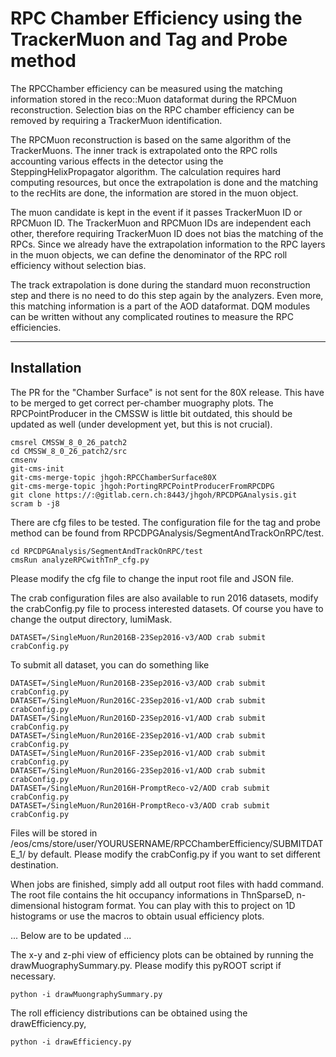 # RPC Chamber Efficiency using the TrackerMuon and Tag and Probe method

The RPCChamber efficiency can be measured using the matching information stored 
in the reco::Muon dataformat during the RPCMuon reconstruction.
Selection bias on the RPC chamber efficiency can be removed by requiring a TrackerMuon identification.

The RPCMuon reconstruction is based on the same algorithm of the TrackerMuons. 
The inner track is extrapolated onto the RPC rolls accounting
various effects in the detector using the SteppingHelixPropagator algorithm. 
The calculation requires hard computing resources, but once the
extrapolation is done and the matching to the recHits are done, the information 
are stored in the muon object. 

The muon candidate is kept in the event if it passes TrackerMuon ID or RPCMuon ID.
The TrackerMuon and RPCMuon IDs are independent each other, therefore requiring TrackerMuon
ID does not bias the matching of the RPCs. Since we already have the extrapolation information
to the RPC layers in the muon objects, we can define the denominator of the RPC roll
efficiency without selection bias.

The track extrapolation is done during the standard muon reconstruction step
and there is no need to do this step again by the analyzers. Even more, this matching
information is a part of the AOD dataformat. DQM modules can be written without any
complicated routines to measure the RPC efficiencies.

----

## Installation

The PR for the "Chamber Surface" is not sent for the 80X release. This have to be merged
to get correct per-chamber muography plots. The RPCPointProducer in the CMSSW is little bit
outdated, this should be updated as well (under development yet, but this is not crucial).

```
cmsrel CMSSW_8_0_26_patch2
cd CMSSW_8_0_26_patch2/src
cmsenv
git-cms-init
git-cms-merge-topic jhgoh:RPCChamberSurface80X
git-cms-merge-topic jhgoh:PortingRPCPointProducerFromRPCDPG
git clone https://:@gitlab.cern.ch:8443/jhgoh/RPCDPGAnalysis.git
scram b -j8
```

There are cfg files to be tested. The configuration file for the tag and probe method can be found from 
RPCDPGAnalysis/SegmentAndTrackOnRPC/test. 

```
cd RPCDPGAnalysis/SegmentAndTrackOnRPC/test
cmsRun analyzeRPCwithTnP_cfg.py
```

Please modify the cfg file to change the input root file and JSON file.

The crab configuration files are also available to run 2016 datasets, modify the crabConfig.py file to process interested datasets.
Of course you have to change the output directory, lumiMask.

```
DATASET=/SingleMuon/Run2016B-23Sep2016-v3/AOD crab submit crabConfig.py
```

To submit all dataset, you can do something like
```
DATASET=/SingleMuon/Run2016B-23Sep2016-v3/AOD crab submit crabConfig.py
DATASET=/SingleMuon/Run2016C-23Sep2016-v1/AOD crab submit crabConfig.py
DATASET=/SingleMuon/Run2016D-23Sep2016-v1/AOD crab submit crabConfig.py
DATASET=/SingleMuon/Run2016E-23Sep2016-v1/AOD crab submit crabConfig.py
DATASET=/SingleMuon/Run2016F-23Sep2016-v1/AOD crab submit crabConfig.py
DATASET=/SingleMuon/Run2016G-23Sep2016-v1/AOD crab submit crabConfig.py
DATASET=/SingleMuon/Run2016H-PromptReco-v2/AOD crab submit crabConfig.py
DATASET=/SingleMuon/Run2016H-PromptReco-v3/AOD crab submit crabConfig.py
```
Files will be stored in /eos/cms/store/user/YOURUSERNAME/RPCChamberEfficiency/SUBMITDATE\_1/ by default. Please modify the crabConfig.py if you want to set different destination.

When jobs are finished, simply add all output root files with hadd command. 
The root file contains the hit occupancy informations in ThnSparseD, n-dimensional histogram format. You can play with this to project on 1D histograms
or use the macros to obtain usual efficiency plots.

... Below are to be updated ...

The x-y and z-phi view of efficiency plots can be obtained by running the drawMuographySummary.py.
Please modify this pyROOT script if necessary.

```
python -i drawMuongraphySummary.py
```

The roll efficiency distributions can be obtained using the drawEfficiency.py,

```
python -i drawEfficiency.py
```
